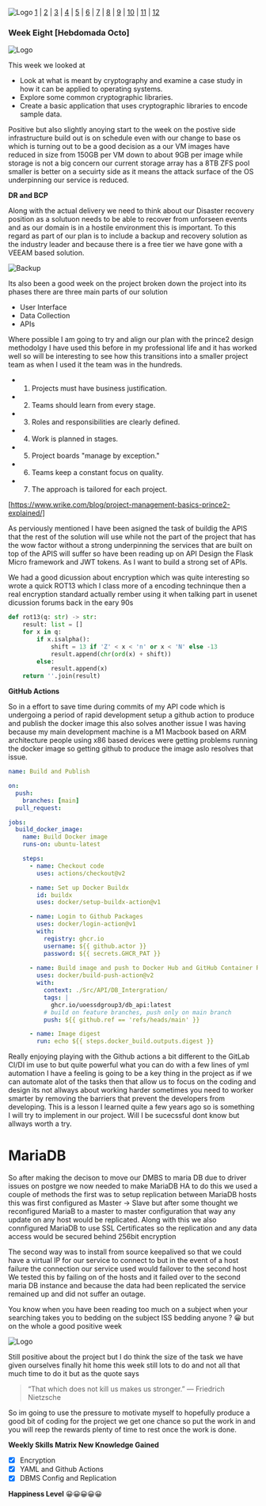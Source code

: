 ![Logo](Images/Logo.png)
[1](/MyPortfolio/SSDCS/Unit01.html) | [2](/MyPortfolio/SSDCS/Unit02.html) | [3](/MyPortfolio/SSDCS/Unit03.html) | [4](/MyPortfolio/SSDCS/Unit04.html) | [5](/MyPortfolio/SSDCS/Unit05.html) | [6](/MyPortfolio/SSDCS/Unit06.html) | [7](/MyPortfolio/SSDCS/Unit07.html) | [8](/MyPortfolio/SSDCS/Unit08.html) | [9](/MyPortfolio/SSDCS/Unit09.html) | [10](/MyPortfolio/SSDCS/Unit10.html) | [11](/MyPortfolio/SSDCS/Unit11.html) | [12](/MyPortfolio/SSDCS/Unit12.html)
### Week Eight [Hebdomada Octo]

![Logo](Images/Diary.png)

This week we looked at

* Look at what is meant by cryptography and examine a case study in how it can be applied to operating systems.
* Explore some common cryptographic libraries.
* Create a basic application that uses cryptographic libraries to encode sample data.

Positive but also slightly anoying start to the week on the postive side infrastructure build out is on schedule even with our change to base os which is turning out to be a good decision as a our VM images have reduced in size from 150GB per VM down to about 9GB per image while storage is not a big concern our current storage array has a 8TB ZFS pool smaller is better on a secuirty side as it means the attack surface of the OS underpinning our service is reduced. 

**DR and BCP**

Along with the actual delivery we need to think about our Disaster recovery position as a solutuon needs to be able to recover from unforseen events and as our domain is in a hostile environment this is important. To this regard as part of our plan is to include a backup and recovery solution as the industry leader and because there is a free tier we have gone with a VEEAM based solution.

![Backup](Images/backup.png)

Its also been a good week on the project broken down the project into its phases there are three main parts of our solution

* User Interface
* Data Collection
* APIs

Where possible I am going to try and align our plan with the prince2 design methodolgy I have used this before in my professional life and it has worked well so will be interesting to see how this transitions into a smaller project team as when I used it the team was in the hundreds.

* 1. Projects must have business justification.
* 2. Teams should learn from every stage.
* 3. Roles and responsibilities are clearly defined.
* 4. Work is planned in stages.
* 5. Project boards "manage by exception."
* 6. Teams keep a constant focus on quality.
* 7. The approach is tailored for each project.

[https://www.wrike.com/blog/project-management-basics-prince2-explained/]

As perviously mentioned I have been asigned the task of buildig the APIS that the rest of the solution will use while not the part of the project that has the wow factor without a strong underpinning the services that are built on top of the APIS will suffer so have been reading up on API Design the Flask Micro framework and JWT tokens. As I want to build a strong set of APIs. 

We had a good dicussion about encryption which was quite interesting so wrote a quick ROT13 which I class more of a encoding techninque then a real encryption standard actually rember using it when talking part in usenet dicussion forums back in the eary 90s

```python
def rot13(q: str) -> str:
    result: list = []
    for x in q:
        if x.isalpha():
            shift = 13 if 'Z' < x < 'n' or x < 'N' else -13
            result.append(chr(ord(x) + shift))
        else:
            result.append(x)
    return ''.join(result)
```

**GitHub Actions**

So in a effort to save time during commits of my API code which is undergoing a period of rapid development setup a github action to produce and publish the docker image this also solves another issue I was having because my main development machine is a M1 Macbook based on ARM architecture people using x86 based devices were getting problems running the docker image so getting github to produce the image aslo resolves that issue.



```yml
name: Build and Publish

on:
  push:
    branches: [main]
  pull_request:

jobs:
  build_docker_image:
    name: Build Docker image
    runs-on: ubuntu-latest

    steps:
      - name: Checkout code
        uses: actions/checkout@v2

      - name: Set up Docker Buildx
        id: buildx
        uses: docker/setup-buildx-action@v1

      - name: Login to Github Packages
        uses: docker/login-action@v1
        with:
          registry: ghcr.io
          username: ${{ github.actor }}
          password: ${{ secrets.GHCR_PAT }}
  
      - name: Build image and push to Docker Hub and GitHub Container Registry
        uses: docker/build-push-action@v2
        with:
          context: ./Src/API/DB_Intergration/
          tags: |
            ghcr.io/uoessdgroup3/db_api:latest
          # build on feature branches, push only on main branch
          push: ${{ github.ref == 'refs/heads/main' }}

      - name: Image digest
        run: echo ${{ steps.docker_build.outputs.digest }}
```

Really enjoying playing with the Github actions a bit different to the GitLab CI/DI im use to but quite powerful what you can do with a few lines of yml automation I have a feeling is going to be a key thing in the project as if we can automate alot of the tasks then that allow us to focus on the coding and design its not allways about working harder sometimes you need to worker smarter by removing the barriers that prevent the developers from developing. This is a lesson I learned quite a few years ago so is something I will try to implement in our project. Will I be sucecssful dont know but allways worth a try.  

# MariaDB

So after making the decison to move our DMBS to maria DB due to driver issues on postgre we now needed to make MariaDB HA to do this we used a couple of methods the first was to setup replication between MariaDB hosts this was first configured as Master -> Slave but after some thought we reconfigured MariaB to a master to master configuration that way any update on any host would be replicated. Along with this we also connfigured MariaDB to use SSL Certificates so the replication and any data access would be secured behind 256bit encryption

The second way was to install from source keepalived so that we could have a virtual IP for our service to connect to but in the event of a host failure the connection our service used would failover to the second host We tested this by failing on of the hosts and it failed over to the second maria DB instance and because the data had been replicated the service remained up and did not suffer an outage. 

You know when you have been reading too much on a subject when your searching takes you to bedding on the subject ISS bedding anyone ? 😀 but on the whole a good positive week

![Logo](Images/Bedding.png)

Still positive about the project but I do think the size of the task we have given ourselves finally hit home this week still lots to do and not all that much time to do it but as the quote says

> “That which does not kill us makes us stronger.” 
― Friedrich Nietzsche

So im going to use the pressure to motivate myself to hopefully produce a good bit of coding for the project we get one chance so put the work in and you will reep the rewards plenty of time to rest once the work is done.

**Weekly Skills Matrix New Knowledge Gained**

- [x] Encryption
- [x] YAML and Github Actions
- [x] DBMS Config and Replication

**Happiness Level**
😀😀😀😀😀
